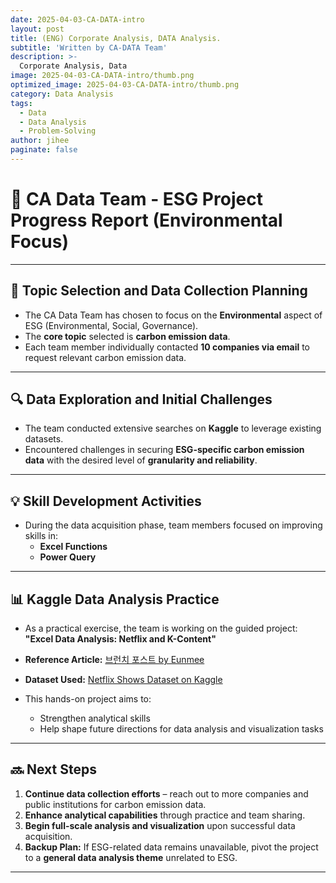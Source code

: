 ```yaml
---
date: 2025-04-03-CA-DATA-intro
layout: post
title: (ENG) Corporate Analysis, DATA Analysis.
subtitle: 'Written by CA-DATA Team'
description: >-
  Corporate Analysis, Data 
image: 2025-04-03-CA-DATA-intro/thumb.png
optimized_image: 2025-04-03-CA-DATA-intro/thumb.png
category: Data Analysis
tags:
  - Data
  - Data Analysis
  - Problem-Solving 
author: jihee
paginate: false
---
```


# 🌱 CA Data Team - ESG Project Progress Report (Environmental Focus)

---

## 🧭 Topic Selection and Data Collection Planning

- The CA Data Team has chosen to focus on the **Environmental** aspect of ESG (Environmental, Social, Governance).
- The **core topic** selected is **carbon emission data**.
- Each team member individually contacted **10 companies via email** to request relevant carbon emission data.

---

## 🔍 Data Exploration and Initial Challenges

- The team conducted extensive searches on **Kaggle** to leverage existing datasets.
- Encountered challenges in securing **ESG-specific carbon emission data** with the desired level of **granularity and reliability**.

---

## 💡 Skill Development Activities

- During the data acquisition phase, team members focused on improving skills in:
  - **Excel Functions**
  - **Power Query**

---

## 📊 Kaggle Data Analysis Practice

- As a practical exercise, the team is working on the guided project:  
  **"Excel Data Analysis: Netflix and K-Content"**

- **Reference Article:** [브런치 포스트 by Eunmee](https://brunch.co.kr/@eunmee910/33)  
- **Dataset Used:** [Netflix Shows Dataset on Kaggle](https://www.kaggle.com/datasets/shivamb/netflix-shows)

- This hands-on project aims to:
  - Strengthen analytical skills
  - Help shape future directions for data analysis and visualization tasks

---

## 🔜 Next Steps

1. **Continue data collection efforts** – reach out to more companies and public institutions for carbon emission data.
2. **Enhance analytical capabilities** through practice and team sharing.
3. **Begin full-scale analysis and visualization** upon successful data acquisition.
4. **Backup Plan:** If ESG-related data remains unavailable, pivot the project to a **general data analysis theme** unrelated to ESG.

---

